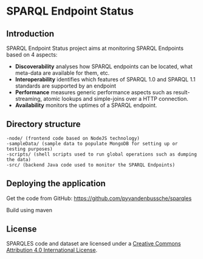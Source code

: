 # SPARQL Endpoint Status

## Introduction

SPARQL Endpoint Status project aims at monitoring SPARQL Endpoints based on 4 aspects:

* **Discoverability** analyses how SPARQL endpoints can be located, what meta-data are available for them, etc.
* **Interoperability** identifies which features of SPARQL 1.0 and SPARQL 1.1 standards are supported by an endpoint
* **Performance** measures generic performance aspects such as result-streaming, atomic lookups and simple-joins over a HTTP connection.
* **Availability** monitors the uptimes of a SPARQL endpoint.

## Directory structure
```
-node/ (frontend code based on NodeJS technology)
-sampleData/ (sample data to populate MongoDB for setting up or testing purposes)
-scripts/ (shell scripts used to run global operations such as dumping the data)
-src/ (backend Java code used to monitor the SPARQL Endpoints)
```

## Deploying the application

Get the code from GitHub: https://github.com/pyvandenbussche/sparqles

Build using maven

## License
SPARQLES code and dataset are licensed under a [Creative Commons Attribution 4.0 International License]( https://creativecommons.org/licenses/by/4.0/).
